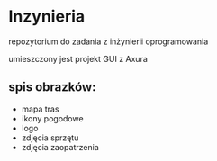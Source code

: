 # Inzynieria
repozytorium do zadania z inżynierii oprogramowania

umieszczony jest projekt GUI z Axura

## spis obrazków:
- mapa tras
- ikony pogodowe
- logo
- zdjęcia sprzętu
- zdjęcia zaopatrzenia
